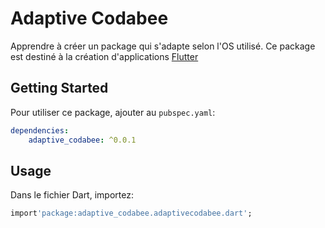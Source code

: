 # Adaptive Codabee

Apprendre à créer un package qui s'adapte selon l'OS utilisé.
Ce package est destiné à la création d'applications [Flutter](https://flutter.io)

## Getting Started

Pour utiliser ce package, ajouter au `pubspec.yaml`:

```yaml
dependencies:
    adaptive_codabee: ^0.0.1
```

## Usage

Dans le fichier Dart, importez: 

```dart
import'package:adaptive_codabee.adaptivecodabee.dart';
```
